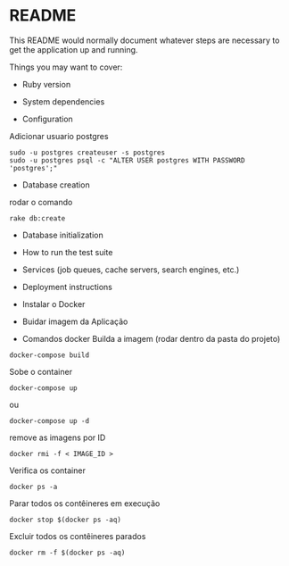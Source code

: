 # README

This README would normally document whatever steps are necessary to get the
application up and running.

Things you may want to cover:

* Ruby version

* System dependencies

* Configuration

Adicionar usuario postgres
```
sudo -u postgres createuser -s postgres
sudo -u postgres psql -c "ALTER USER postgres WITH PASSWORD 'postgres';"
```

* Database creation

rodar o comando
```
rake db:create
```

* Database initialization

* How to run the test suite

* Services (job queues, cache servers, search engines, etc.)

* Deployment instructions

* Instalar o Docker

* Buidar imagem da Aplicação

* Comandos docker
Builda a imagem (rodar dentro da pasta do projeto)
 ```
 docker-compose build
```

Sobe o container
 ```
 docker-compose up
 ```
 ou
  ```
 docker-compose up -d
```

remove as imagens por ID
 ```
 docker rmi -f < IMAGE_ID >
```

Verifica os container
 ```
 docker ps -a
```

Parar todos os contêineres em execução
```
docker stop $(docker ps -aq)
```

Excluir todos os contêineres parados
```
docker rm -f $(docker ps -aq)
```
